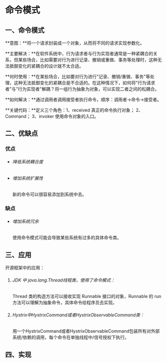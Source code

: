 # 命令模式

## 一、命令模式

**意图：**将一个请求封装成一个对象，从而将不同的请求实现参数化。

**主要解决：**在软件系统中，行为请求者与行为实现者通常是一种紧耦合的关系，但某些场合，比如需要对行为进行记录、撤销或重做、事务等处理时，这种无法抵御变化的紧耦合的设计就不太合适。

**何时使用：**在某些场合，比如要对行为进行"记录、撤销/重做、事务"等处理，这种无法抵御变化的紧耦合是不合适的。在这种情况下，如何将"行为请求者"与"行为实现者"解耦？将一组行为抽象为对象，可以实现二者之间的松耦合。

**如何解决：**通过调用者调用接受者执行命令，顺序：调用者→命令→接受者。

**关键代码：**定义三个角色：1、received 真正的命令执行对象； 2、Command； 3、invoker 使用命令对象的入口。

## 二、优缺点

### 优点

- ###### 降低系统耦合度

- ###### 增加系统扩展性

  新的命令可以很容易添加到系统中去。

### 缺点

- ###### 增加系统冗余

  使用命令模式可能会导致某些系统有过多的具体命令类。

## 三、应用

开源框架中的应用：

1. ###### JDK 中 java.lang.Thread线程类，使用了命令模式：

   Thread 类的构造方法可以接收实现 Runnable 接口的对象，Runnable 的 run 方法可以理解为抽象命令，具体命令给程序员去实现。
   
2. ###### Hystrix中HystrixCommand或者HystrixObservableCommand类：

   用一个HystrixCommand或者HystrixObservableCommand包装所有对外部系统/依赖的调用，每个命令在单独线程中/信号授权下执行。

## 四、实现